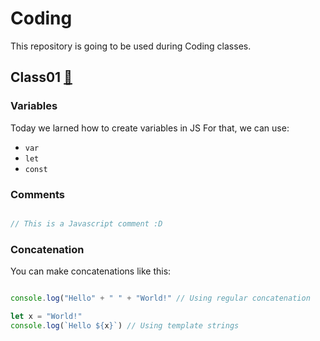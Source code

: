 # Coding
This repository is going to be used during Coding classes.

## Class01 [:link:](/Aula01/Aula01.md) 

### Variables

Today we larned how to create variables in JS
For that, we can use:

- `var`
- `let`
- `const`

### Comments

```Javascript

// This is a Javascript comment :D

```

### Concatenation

You can make concatenations like this:

```Javascript

console.log("Hello" + " " + "World!" // Using regular concatenation

let x = "World!"
console.log(`Hello ${x}`) // Using template strings

```
